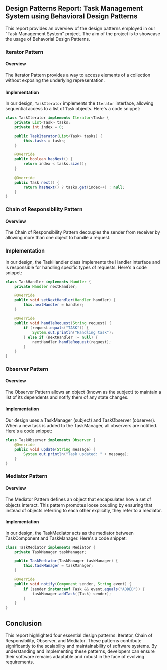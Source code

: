 ## Design Patterns Report: Task Management System using Behavioral Design Patterns

This report provides an overview of the design patterns employed in our "Task Management System" project. The aim of the project is to showcase the usage of Behavorial Design Patterns.

### Iterator Pattern

#### Overview
The Iterator Pattern provides a way to access elements of a collection without exposing the underlying representation.

#### Implementation
In our design, `TaskIterator` implements the `Iterator` interface, allowing sequential access to a list of `Task` objects. Here's a code snippet:
```java
class TaskIterator implements Iterator<Task> {
    private List<Task> tasks;
    private int index = 0;

    public TaskIterator(List<Task> tasks) {
        this.tasks = tasks;
    }

    @Override
    public boolean hasNext() {
        return index < tasks.size();
    }

    @Override
    public Task next() {
        return hasNext() ? tasks.get(index++) : null;
    }
}
```

### Chain of Responsibility Pattern

#### Overview
The Chain of Responsibility Pattern decouples the sender from receiver by allowing more than one object to handle a request.


### Implementation
In our design, the TaskHandler class implements the Handler interface and is responsible for handling specific types of requests. Here's a code snippet:

```java
class TaskHandler implements Handler {
    private Handler nextHandler;

    @Override
    public void setNextHandler(Handler handler) {
        this.nextHandler = handler;
    }

    @Override
    public void handleRequest(String request) {
        if (request.equals("TASK")) {
            System.out.println("Handling task");
        } else if (nextHandler != null) {
            nextHandler.handleRequest(request);
        }
    }
}
```

### Observer Pattern

#### Overview
The Observer Pattern allows an object (known as the subject) to maintain a list of its dependents and notify them of any state changes.

#### Implementation
Our design uses a TaskManager (subject) and TaskObserver (observer). When a new task is added to the TaskManager, all observers are notified. Here's a code snippet:

```java
class TaskObserver implements Observer {
    @Override
    public void update(String message) {
        System.out.println("Task updated: " + message);
    }
}
```

### Mediator Pattern

#### Overview
The Mediator Pattern defines an object that encapsulates how a set of objects interact. This pattern promotes loose coupling by ensuring that instead of objects referring to each other explicitly, they refer to a mediator.

#### Implementation
In our design, the TaskMediator acts as the mediator between TaskComponent and TaskManager. Here's a code snippet:

```java
class TaskMediator implements Mediator {
    private TaskManager taskManager;

    public TaskMediator(TaskManager taskManager) {
        this.taskManager = taskManager;
    }

    @Override
    public void notify(Component sender, String event) {
        if (sender instanceof Task && event.equals("ADDED")) {
            taskManager.addTask((Task) sender);
        }
    }
}
```

## Conclusion

This report highlighted four essential design patterns: Iterator, Chain of Responsibility, Observer, and Mediator. These patterns contribute significantly to the scalability and maintainability of software systems. By understanding and implementing these patterns, developers can ensure their software remains adaptable and robust in the face of evolving requirements.

